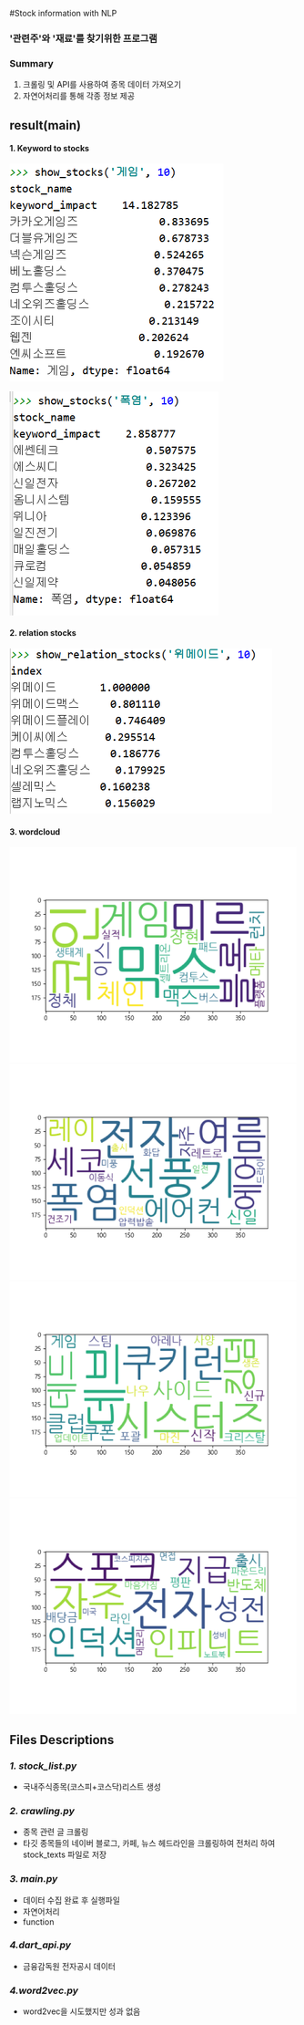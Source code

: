 #Stock information with NLP

### '관련주'와 '재료'를 찾기위한 프로그램

### Summary

1. 크롤링 및 API를 사용하여 종목 데이터 가져오기
2. 자연어처리를 통해 각종 정보 제공

## result(main)

#### 1. Keyword to stocks
![sample1](./png/keyword_to_stock_게임.PNG)

![sample2](./png/keyword_to_stock_폭염.PNG)

#### 2. relation stocks

![sample3](./png/relation_stock_위메이드.PNG)

#### 3. wordcloud

![sample4](./png/위메이드_wordcloud.png)
![sample5](./png/신일전자_wordcloud.png)
![sample6](./png/데브시스터즈_wordcloud.png)
![sample7](./png/삼성전자_wordcloud.png)

## Files Descriptions
### *1. stock_list.py*
+ 국내주식종목(코스피+코스닥)리스트 생성
### *2. crawling.py*
+ 종목 관련 글 크롤링
+ 타깃 종목들의 네이버 블로그, 카페, 뉴스 헤드라인을 크롤링하여 전처리 하여 stock_texts 파일로 저장
### *3. main.py*
+ 데이터 수집 완료 후 실행파일
+ 자연어처리
+ function

### *4.dart_api.py*
+ 금융감독원 전자공시 데이터 

### *4.word2vec.py*
+ word2vec을 시도했지만 성과 없음